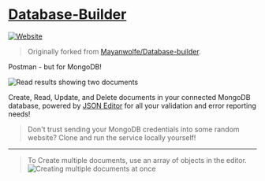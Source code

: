 # [Database-Builder](https://r2-database-builder.herokuapp.com/)

[![Website](https://img.shields.io/website?url=https://r2-database-builder.herokuapp.com/&label=Website)](https://r2-database-builder.herokuapp.com/)

> Originally forked from [Mayanwolfe/Database-builder](https://github.com/Mayanwolfe/Database-builder).

Postman - but for MongoDB!

![Read results showing two documents](https://user-images.githubusercontent.com/9403665/174463089-8292ab88-ce00-4f2f-b8f7-7e5560f6b6fb.png)

Create, Read, Update, and Delete documents in your connected MongoDB database, powered by [JSON Editor](https://github.com/josdejong/jsoneditor) for all your validation and error reporting needs!

> Don't trust sending your MongoDB credentials into some random website? Clone and run the service locally yourself!

***

> To Create multiple documents, use an array of objects in the editor.
> ![Creating multiple documents at once](https://user-images.githubusercontent.com/9403665/174463152-7d722f68-02d7-41d5-884e-672a0eb83679.png)